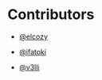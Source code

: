 # Contributors
-  [@elcozy](https://github.com/elcozy)

-  [@ifatoki](https://github.com/ifatoki)

-  [@v3lli](https://github.com/v3lli)

